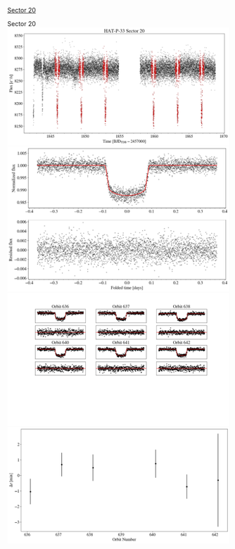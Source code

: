 [Sector 20](#sector20)

<a name = "sector20"></a>
Sector 20
![alt text](/tt/HAT-P-33_Sector_20/HAT-P-33_Sector_20_a_TimeSeries.png)
![alt text](/tt/HAT-P-33_Sector_20/HAT-P-33_Sector_20_b_FoldedLightCurve.png)
![alt text](/tt/HAT-P-33_Sector_20/HAT-P-33_Sector_20_b_IndividualTransitsWithFit.png)
![alt text](/tt/HAT-P-33_Sector_20/HAT-P-33_Sector_20_c_TimingResiduals.png)

